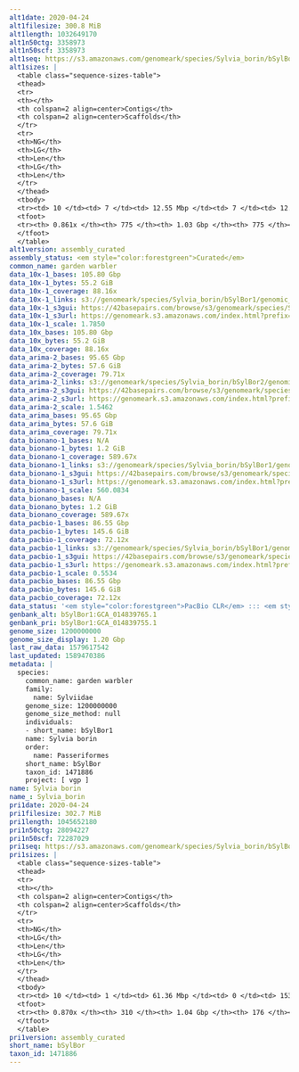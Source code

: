 ```yaml
---
alt1date: 2020-04-24
alt1filesize: 300.8 MiB
alt1length: 1032649170
alt1n50ctg: 3358973
alt1n50scf: 3358973
alt1seq: https://s3.amazonaws.com/genomeark/species/Sylvia_borin/bSylBor1/assembly_curated/bSylBor1.alt.cur.20200424.fasta.gz
alt1sizes: |
  <table class="sequence-sizes-table">
  <thead>
  <tr>
  <th></th>
  <th colspan=2 align=center>Contigs</th>
  <th colspan=2 align=center>Scaffolds</th>
  </tr>
  <tr>
  <th>NG</th>
  <th>LG</th>
  <th>Len</th>
  <th>LG</th>
  <th>Len</th>
  </tr>
  </thead>
  <tbody>
  <tr><td> 10 </td><td> 7 </td><td> 12.55 Mbp </td><td> 7 </td><td> 12.55 Mbp </td></tr>  <tr><td> 20 </td><td> 17 </td><td> 9.60 Mbp </td><td> 17 </td><td> 9.60 Mbp </td></tr>  <tr><td> 30 </td><td> 32 </td><td> 7.10 Mbp </td><td> 32 </td><td> 7.10 Mbp </td></tr>  <tr><td> 40 </td><td> 53 </td><td> 5.09 Mbp </td><td> 53 </td><td> 5.09 Mbp </td></tr>  <tr style="background-color:#cccccc;"><td> 50 </td><td> 82 </td><td> 3.36 Mbp </td><td> 82 </td><td> 3.36 Mbp </td></tr>  <tr><td> 60 </td><td> 126 </td><td> 2.20 Mbp </td><td> 126 </td><td> 2.20 Mbp </td></tr>  <tr><td> 70 </td><td> 201 </td><td> 1.20 Mbp </td><td> 201 </td><td> 1.20 Mbp </td></tr>  <tr><td> 80 </td><td> 349 </td><td> 0.54 Mbp </td><td> 349 </td><td> 0.54 Mbp </td></tr>  <tr><td> 90 </td><td> 0 </td><td>  </td><td> 0 </td><td>  </td></tr>  <tr><td> 100 </td><td> 0 </td><td>  </td><td> 0 </td><td>  </td></tr>  </tbody>
  <tfoot>
  <tr><th> 0.861x </th><th> 775 </th><th> 1.03 Gbp </th><th> 775 </th><th> 1.03 Gbp </th></tr>
  </tfoot>
  </table>
alt1version: assembly_curated
assembly_status: <em style="color:forestgreen">Curated</em>
common_name: garden warbler
data_10x-1_bases: 105.80 Gbp
data_10x-1_bytes: 55.2 GiB
data_10x-1_coverage: 88.16x
data_10x-1_links: s3://genomeark/species/Sylvia_borin/bSylBor1/genomic_data/10x/<br>
data_10x-1_s3gui: https://42basepairs.com/browse/s3/genomeark/species/Sylvia_borin/bSylBor1/genomic_data/10x/
data_10x-1_s3url: https://genomeark.s3.amazonaws.com/index.html?prefix=species/Sylvia_borin/bSylBor1/genomic_data/10x/
data_10x-1_scale: 1.7850
data_10x_bases: 105.80 Gbp
data_10x_bytes: 55.2 GiB
data_10x_coverage: 88.16x
data_arima-2_bases: 95.65 Gbp
data_arima-2_bytes: 57.6 GiB
data_arima-2_coverage: 79.71x
data_arima-2_links: s3://genomeark/species/Sylvia_borin/bSylBor2/genomic_data/arima/<br>
data_arima-2_s3gui: https://42basepairs.com/browse/s3/genomeark/species/Sylvia_borin/bSylBor2/genomic_data/arima/
data_arima-2_s3url: https://genomeark.s3.amazonaws.com/index.html?prefix=species/Sylvia_borin/bSylBor2/genomic_data/arima/
data_arima-2_scale: 1.5462
data_arima_bases: 95.65 Gbp
data_arima_bytes: 57.6 GiB
data_arima_coverage: 79.71x
data_bionano-1_bases: N/A
data_bionano-1_bytes: 1.2 GiB
data_bionano-1_coverage: 589.67x
data_bionano-1_links: s3://genomeark/species/Sylvia_borin/bSylBor1/genomic_data/bionano/<br>
data_bionano-1_s3gui: https://42basepairs.com/browse/s3/genomeark/species/Sylvia_borin/bSylBor1/genomic_data/bionano/
data_bionano-1_s3url: https://genomeark.s3.amazonaws.com/index.html?prefix=species/Sylvia_borin/bSylBor1/genomic_data/bionano/
data_bionano-1_scale: 560.0834
data_bionano_bases: N/A
data_bionano_bytes: 1.2 GiB
data_bionano_coverage: 589.67x
data_pacbio-1_bases: 86.55 Gbp
data_pacbio-1_bytes: 145.6 GiB
data_pacbio-1_coverage: 72.12x
data_pacbio-1_links: s3://genomeark/species/Sylvia_borin/bSylBor1/genomic_data/pacbio/<br>
data_pacbio-1_s3gui: https://42basepairs.com/browse/s3/genomeark/species/Sylvia_borin/bSylBor1/genomic_data/pacbio/
data_pacbio-1_s3url: https://genomeark.s3.amazonaws.com/index.html?prefix=species/Sylvia_borin/bSylBor1/genomic_data/pacbio/
data_pacbio-1_scale: 0.5534
data_pacbio_bases: 86.55 Gbp
data_pacbio_bytes: 145.6 GiB
data_pacbio_coverage: 72.12x
data_status: '<em style="color:forestgreen">PacBio CLR</em> ::: <em style="color:forestgreen">10x</em> ::: <em style="color:forestgreen">Arima</em>'
genbank_alt: bSylBor1:GCA_014839765.1
genbank_pri: bSylBor1:GCA_014839755.1
genome_size: 1200000000
genome_size_display: 1.20 Gbp
last_raw_data: 1579617542
last_updated: 1589470386
metadata: |
  species:
    common_name: garden warbler
    family:
      name: Sylviidae
    genome_size: 1200000000
    genome_size_method: null
    individuals:
    - short_name: bSylBor1
    name: Sylvia borin
    order:
      name: Passeriformes
    short_name: bSylBor
    taxon_id: 1471886
    project: [ vgp ]
name: Sylvia borin
name_: Sylvia_borin
pri1date: 2020-04-24
pri1filesize: 302.7 MiB
pri1length: 1045652180
pri1n50ctg: 28094227
pri1n50scf: 72287029
pri1seq: https://s3.amazonaws.com/genomeark/species/Sylvia_borin/bSylBor1/assembly_curated/bSylBor1.pri.cur.20200424.fasta.gz
pri1sizes: |
  <table class="sequence-sizes-table">
  <thead>
  <tr>
  <th></th>
  <th colspan=2 align=center>Contigs</th>
  <th colspan=2 align=center>Scaffolds</th>
  </tr>
  <tr>
  <th>NG</th>
  <th>LG</th>
  <th>Len</th>
  <th>LG</th>
  <th>Len</th>
  </tr>
  </thead>
  <tbody>
  <tr><td> 10 </td><td> 1 </td><td> 61.36 Mbp </td><td> 0 </td><td> 153.15 Mbp </td></tr>  <tr><td> 20 </td><td> 3 </td><td> 56.36 Mbp </td><td> 1 </td><td> 115.67 Mbp </td></tr>  <tr><td> 30 </td><td> 5 </td><td> 52.70 Mbp </td><td> 2 </td><td> 113.69 Mbp </td></tr>  <tr><td> 40 </td><td> 7 </td><td> 51.92 Mbp </td><td> 4 </td><td> 72.75 Mbp </td></tr>  <tr style="background-color:#cccccc;"><td> 50 </td><td> 11 </td><td style="background-color:#88ff88;"> 28.09 Mbp </td><td> 5 </td><td style="background-color:#88ff88;"> 72.29 Mbp </td></tr>  <tr><td> 60 </td><td> 17 </td><td> 17.89 Mbp </td><td> 8 </td><td> 36.31 Mbp </td></tr>  <tr><td> 70 </td><td> 25 </td><td> 11.09 Mbp </td><td> 12 </td><td> 20.97 Mbp </td></tr>  <tr><td> 80 </td><td> 45 </td><td> 3.87 Mbp </td><td> 20 </td><td> 11.14 Mbp </td></tr>  <tr><td> 90 </td><td> 0 </td><td>  </td><td> 0 </td><td>  </td></tr>  <tr><td> 100 </td><td> 0 </td><td>  </td><td> 0 </td><td>  </td></tr>  </tbody>
  <tfoot>
  <tr><th> 0.870x </th><th> 310 </th><th> 1.04 Gbp </th><th> 176 </th><th> 1.05 Gbp </th></tr>
  </tfoot>
  </table>
pri1version: assembly_curated
short_name: bSylBor
taxon_id: 1471886
---
```

